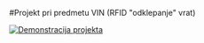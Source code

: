 #Projekt pri predmetu VIN (RFID "odklepanje" vrat)

[![Demonstracija projekta](https://img.youtube.com/vi/4G5TbsRWuYs/maxresdefault.jpg)](https://www.youtube.com/shorts/4G5TbsRWuYs)
